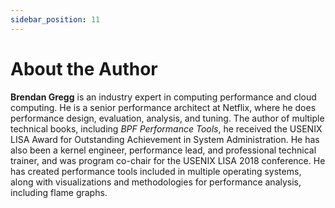 ```yaml
---
sidebar_position: 11
---
```


# About the Author

**Brendan Gregg** is an industry expert in computing performance and cloud computing. He is a senior performance architect at Netflix, where he does performance design, evaluation, analysis, and tuning. The author of multiple technical books, including *BPF Performance Tools*, he received the USENIX LISA Award for Outstanding Achievement in System Administration. He has also been a kernel engineer, performance lead, and professional technical trainer, and was program co-chair for the USENIX LISA 2018 conference. He has created performance tools included in multiple operating systems, along with visualizations and methodologies for performance analysis, including flame graphs.
